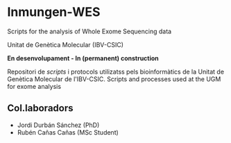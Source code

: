 # Inmungen-WES
Scripts for the analysis of Whole Exome Sequencing data

Unitat de Genètica Molecular (IBV-CSIC)

**En desenvolupament - In (permanent) construction**

Repositori de *scripts* i protocols utilizatss pels bioinformàtics de la Unitat de Genètica Molecular de l'IBV-CSIC.
Scripts and processes used at the UGM for exome analysis



## Col.laboradors

- Jordi Durbán Sánchez (PhD)
- Rubén Cañas Cañas (MSc Student)
